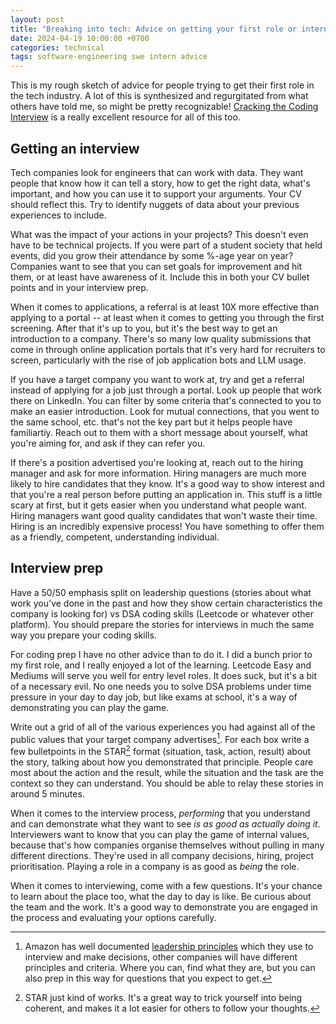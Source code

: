 ```yaml
---
layout: post
title: "Breaking into tech: Advice on getting your first role or internship"
date: 2024-04-19 10:00:00 +0700
categories: technical
tags: software-engineering swe intern advice
---
```


This is my rough sketch of advice for people trying to get their first role in the tech industry. A lot of this is synthesized and regurgitated from what others have told me, so might be pretty recognizable! [Cracking the Coding Interview](https://www.amazon.ca/Cracking-Coding-Interview-Programming-Questions/dp/0984782850) is a really excellent resource for all of this too. 

<!--more-->

## Getting an interview

Tech companies look for engineers that can work with data. They want people that know how it can tell a story, how to get the right data, what's important, and how you can use it to support your arguments. Your CV should reflect this. Try to identify nuggets of data about your previous experiences to include. 

What was the impact of your actions in your projects? This doesn't even have to be technical projects. If you were part of a student society that held events, did you grow their attendance by some %-age year on year?  Companies want to see that you can set goals for improvement and hit them, or at least have awareness of it. Include this in both your CV bullet points and in your interview prep. 

When it comes to applications, a referral is at least 10X more effective than applying to a portal -- at least when it comes to getting you through the first screening. After that it's up to you, but it's the best way to get an introduction to a company. There's so many low quality submissions that come in through online application portals that it's very hard for recruiters to screen, particularly with the rise of job application bots and LLM usage.

If you have a target company you want to work at, try and get a referral instead of applying for a job just through a portal. Look up people that work there on LinkedIn. You can filter by some criteria that's connected to you to make an easier introduction. Look for mutual connections, that you went to the same school, etc. that's not the key part but it helps people have familiartiy. Reach out to them with a short message about yourself, what you're aiming for, and ask if they can refer you. 

If there's a position advertised you're looking at, reach out to the hiring manager and ask for more information. Hiring managers are much more likely to hire candidates that they know. It's a good way to show interest and that you're a real person before putting an application in. This stuff is a little scary at first, but it gets easier when you understand what people want. Hiring managers want good quality candidates that won't waste their time. Hiring is an incredibly expensive process! You have something to offer them as a friendly, competent, understanding individual. 

## Interview prep

Have a 50/50 emphasis split on leadership questions (stories about what work you've done in the past and how they show certain characteristics the company is looking for) vs DSA coding skills (Leetcode or whatever other platform). You should prepare the stories for interviews in much the same way you prepare your coding skills. 

For coding prep I have no other advice than to do it. I did a bunch prior to my first role, and I really enjoyed a lot of the learning. Leetcode Easy and Mediums will serve you well for entry level roles. It does suck, but it's a bit of a necessary evil. No one needs you to solve DSA problems under time pressure in your day to day job, but like exams at school, it's a way of demonstrating you can play the game.

Write out a grid of all of the various experiences you had against all of the public values that your target company advertises[^1]. For each box write a few bulletpoints in the STAR[^2] format (situation, task, action, result) about the story, talking about how you demonstrated that principle. People care most about the action and the result, while the situation and the task are the context so they can understand. You should be able to relay these stories in around 5 minutes.

When it comes to the interview process, _performing_ that you understand and can demonstrate what they want to see _is as good as actually doing it_. Interviewers want to know that you can play the game of internal values, because that's how companies organise themselves without pulling in many different directions. They're used in all company decisions, hiring, project prioritisation. Playing a role in a company is as good as _being_ the role. 

When it comes to interviewing, come with a few questions. It's your chance to learn about the place too, what the day to day is like. Be curious about the team and the work. It's a good way to demonstrate you are engaged in the process and evaluating your options carefully.



[^1]: Amazon has well documented [leadership principles](https://www.aboutamazon.com/about-us/leadership-principles) which they use to interview and make decisions, other companies will have different principles and criteria. Where you can, find what they are, but you can also prep in this way for questions that you expect to get.

[^2]: STAR just kind of works. It's a great way to trick yourself into being coherent, and makes it a lot easier for others to follow your thoughts. 